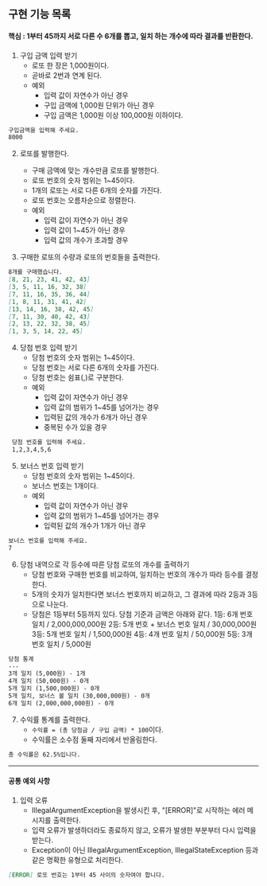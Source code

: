 ## 구현 기능 목록

#### 핵심 : 1부터 45까지 서로 다른 수 6개를 뽑고, 일치 하는 개수에 따라 결과를 반환한다.

1. 구입 금액 입력 받기 
    - 로또 한 장은 1,000원이다.
    - 곧바로 2번과 연계 된다.
    - 예외
      - 입력 값이 자연수가 아닌 경우
      - 구입 금액에 1,000원 단위가 아닌 경우
      - 구입 금액은 1,000원 이상 100,000원 이하이다.
```markdown
구입금액을 입력해 주세요.
8000
```

2. 로또를 발행한다.
   - 구매 금액에 맞는 개수만큼 로또를 발행한다.
   - 로또 번호의 숫자 범위는 1~45이다.
   - 1개의 로또는 서로 다른 6개의 숫자를 가진다.
   - 로또 번호는 오름차순으로 정렬한다.
   - 예외
     - 입력 값이 자연수가 아닌 경우
     - 입력 값이 1~45가 아닌 경우
     - 입력 값의 개수가 초과할 경우

3. 구매한 로또의 수량과 로또의 번호들을 출력한다.
```markdown
8개를 구매했습니다.
[8, 21, 23, 41, 42, 43]
[3, 5, 11, 16, 32, 38]
[7, 11, 16, 35, 36, 44]
[1, 8, 11, 31, 41, 42]
[13, 14, 16, 38, 42, 45]
[7, 11, 30, 40, 42, 43]
[2, 13, 22, 32, 38, 45]
[1, 3, 5, 14, 22, 45]
```

4. 당첨 번호 입력 받기
   - 당첨 번호의 숫자 범위는 1~45이다.
   - 당첨 번호는 서로 다른 6개의 숫자를 가진다.
   - 당첨 번호는 쉼표(,)로 구분한다.
   - 예외
     - 입력 값이 자연수가 아닌 경우
     - 입력 값의 범위가 1~45를 넘어가는 경우
     - 입력된 값의 개수가 6개가 아닌 경우
     - 중복된 수가 있을 경우
```markdown
 당첨 번호를 입력해 주세요.
 1,2,3,4,5,6
```
5. 보너스 번호 입력 받기
   - 당첨 번호의 숫자 범위는 1~45이다.
   - 보너스 번호는 1개이다.
   - 예외
     - 입력 값이 자연수가 아닌 경우
     - 입력 값의 범위가 1~45를 넘어가는 경우
     - 입력된 값의 개수가 1개가 아닌 경우
```markdown
보너스 번호를 입력해 주세요.
7
```

6. 당첨 내역으로 각 등수에 따른 당첨 로또의 개수를 출력하기
    - 당첨 번호와 구매한 번호를 비교하여, 일치하는 번호의 개수가 따라 등수를 결정한다.
    - 5개의 숫자가 일치한다면 보너스 번호까지 비교하고, 그 결과에 따라 2등과 3등으로 나눈다.
    - 당첨은 1등부터 5등까지 있다. 당첨 기준과 금액은 아래와 같다.
      1등: 6개 번호 일치 / 2,000,000,000원
      2등: 5개 번호 + 보너스 번호 일치 / 30,000,000원
      3등: 5개 번호 일치 / 1,500,000원
      4등: 4개 번호 일치 / 50,000원
      5등: 3개 번호 일치 / 5,000원
```markdown
당첨 통계
---
3개 일치 (5,000원) - 1개
4개 일치 (50,000원) - 0개
5개 일치 (1,500,000원) - 0개
5개 일치, 보너스 볼 일치 (30,000,000원) - 0개
6개 일치 (2,000,000,000원) - 0개
```

7. 수익률 통계를 출력한다.
    - `수익률 = (총 당첨금 / 구입 금액) * 100`이다.
    - 수익률은 소수점 둘째 자리에서 반올림한다.
```markdown
총 수익률은 62.5%입니다.
```

---

#### 공통 예외 사항

1. 입력 오류
   - IllegalArgumentException을 발생시킨 후, "[ERROR]"로 시작하는 에러 메시지를 출력한다.
   - 입력 오류가 발생하더라도 종료하지 않고, 오류가 발생한 부분부터 다시 입력을 받는다.
   - Exception이 아닌 IllegalArgumentException, IllegalStateException 등과 같은 명확한 유형으로 처리한다.
```markdown 
[ERROR] 로또 번호는 1부터 45 사이의 숫자여야 합니다.
```